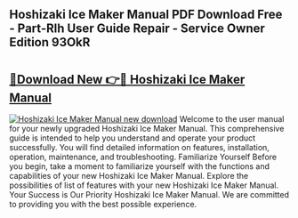 ## Hoshizaki Ice Maker Manual PDF Download Free - Part-Rlh User Guide Repair - Service Owner Edition 93OkR

# <h2><a href="http://bc45631.oget.top/?id=Hoshizaki+Ice+Maker+Manual">🔗Download New 👉🔴 Hoshizaki Ice Maker Manual</a></h2>

[![Hoshizaki Ice Maker Manual new download](https://i.imgur.com/5g1atiW.png)](http://bc45631.oget.top/?id=Hoshizaki+Ice+Maker+Manual)
Welcome to the user manual for your newly upgraded Hoshizaki Ice Maker Manual. This comprehensive guide is intended to help you understand and operate your product successfully. You will find detailed information on features, installation, operation, maintenance, and troubleshooting. Familiarize Yourself Before you begin, take a moment to familiarize yourself with the functions and capabilities of your new Hoshizaki Ice Maker Manual. Explore the possibilities of list of features with your new Hoshizaki Ice Maker Manual. Your Success is Our Priority Hoshizaki Ice Maker Manual. We are committed to providing you with the best possible experience.
